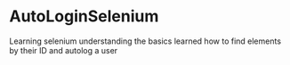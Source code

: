 # AutoLoginSelenium
Learning selenium 
understanding the basics 
learned how to find elements by their ID and autolog a user
